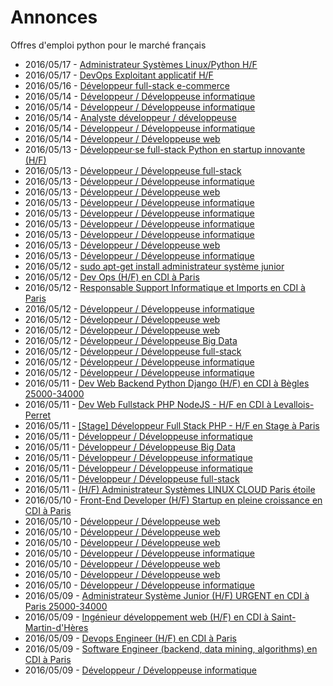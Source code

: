 # Annonces

Offres d'emploi python pour le marché français

* 2016/05/17 - [Administrateur Systèmes Linux/Python H/F](http://pyjobs.fr/job/1955/administrateur-systemes-linux-python-h-f "Administrateur Systèmes Linux/Python H/F")
* 2016/05/17 - [DevOps Exploitant applicatif H/F](http://pyjobs.fr/job/1954/devops-exploitant-applicatif-h-f "DevOps Exploitant applicatif H/F")
* 2016/05/16 - [Développeur full-stack e-commerce](http://pyjobs.fr/job/1953/developpeur-full-stack-e-commerce "Développeur full-stack e-commerce")
* 2016/05/14 - [Développeur / Développeuse informatique](http://pyjobs.fr/job/1951/developpeur-developpeuse-informatique "Développeur / Développeuse informatique")
* 2016/05/14 - [Développeur / Développeuse informatique](http://pyjobs.fr/job/1949/developpeur-developpeuse-informatique "Développeur / Développeuse informatique")
* 2016/05/14 - [Analyste développeur / développeuse](http://pyjobs.fr/job/1940/analyste-developpeur-developpeuse "Analyste développeur / développeuse")
* 2016/05/14 - [Développeur / Développeuse informatique](http://pyjobs.fr/job/1943/developpeur-developpeuse-informatique "Développeur / Développeuse informatique")
* 2016/05/14 - [Développeur / Développeuse web](http://pyjobs.fr/job/1950/developpeur-developpeuse-web "Développeur / Développeuse web")
* 2016/05/13 - [Développeur·se full-stack Python en startup innovante (H/F)](http://pyjobs.fr/job/1933/developpeur-se-full-stack-python-en-startup-innovante-h-f "Développeur·se full-stack Python en startup innovante (H/F)")
* 2016/05/13 - [Développeur / Développeuse full-stack](http://pyjobs.fr/job/1946/developpeur-developpeuse-full-stack "Développeur / Développeuse full-stack")
* 2016/05/13 - [Développeur / Développeuse informatique](http://pyjobs.fr/job/1941/developpeur-developpeuse-informatique "Développeur / Développeuse informatique")
* 2016/05/13 - [Développeur / Développeuse web](http://pyjobs.fr/job/1937/developpeur-developpeuse-web "Développeur / Développeuse web")
* 2016/05/13 - [Développeur / Développeuse informatique](http://pyjobs.fr/job/1942/developpeur-developpeuse-informatique "Développeur / Développeuse informatique")
* 2016/05/13 - [Développeur / Développeuse informatique](http://pyjobs.fr/job/1945/developpeur-developpeuse-informatique "Développeur / Développeuse informatique")
* 2016/05/13 - [Développeur / Développeuse informatique](http://pyjobs.fr/job/1944/developpeur-developpeuse-informatique "Développeur / Développeuse informatique")
* 2016/05/13 - [Développeur / Développeuse informatique](http://pyjobs.fr/job/1952/developpeur-developpeuse-informatique "Développeur / Développeuse informatique")
* 2016/05/13 - [Développeur / Développeuse web](http://pyjobs.fr/job/1939/developpeur-developpeuse-web "Développeur / Développeuse web")
* 2016/05/13 - [Développeur / Développeuse informatique](http://pyjobs.fr/job/1947/developpeur-developpeuse-informatique "Développeur / Développeuse informatique")
* 2016/05/12 - [sudo apt-get install administrateur système junior](http://pyjobs.fr/job/1934/sudo-apt-get-install-administrateur-systeme-junior "sudo apt-get install administrateur système junior")
* 2016/05/12 - [Dev Ops (H/F) en CDI à Paris](http://pyjobs.fr/job/1923/dev-ops-h-f-en-cdi-a-paris "Dev Ops (H/F) en CDI à Paris")
* 2016/05/12 - [Responsable Support Informatique et Imports en CDI à Paris](http://pyjobs.fr/job/1924/responsable-support-informatique-et-imports-en-cdi-a-paris "Responsable Support Informatique et Imports en CDI à Paris")
* 2016/05/12 - [Développeur / Développeuse informatique](http://pyjobs.fr/job/1921/developpeur-developpeuse-informatique "Développeur / Développeuse informatique")
* 2016/05/12 - [Développeur / Développeuse web](http://pyjobs.fr/job/1925/developpeur-developpeuse-web "Développeur / Développeuse web")
* 2016/05/12 - [Développeur / Développeuse web](http://pyjobs.fr/job/1938/developpeur-developpeuse-web "Développeur / Développeuse web")
* 2016/05/12 - [Développeur / Développeuse Big Data](http://pyjobs.fr/job/1926/developpeur-developpeuse-big-data "Développeur / Développeuse Big Data")
* 2016/05/12 - [Développeur / Développeuse full-stack](http://pyjobs.fr/job/1948/developpeur-developpeuse-full-stack "Développeur / Développeuse full-stack")
* 2016/05/12 - [Développeur / Développeuse informatique](http://pyjobs.fr/job/1932/developpeur-developpeuse-informatique "Développeur / Développeuse informatique")
* 2016/05/12 - [Développeur / Développeuse informatique](http://pyjobs.fr/job/1928/developpeur-developpeuse-informatique "Développeur / Développeuse informatique")
* 2016/05/11 - [Dev Web Backend Python Django (H/F) en CDI à Bègles 25000-34000](http://pyjobs.fr/job/1920/dev-web-backend-python-django-h-f-en-cdi-a-begles-25000-34000 "Dev Web Backend Python Django (H/F) en CDI à Bègles 25000-34000")
* 2016/05/11 - [Dev Web Fullstack PHP NodeJS - H/F en CDI à Levallois-Perret](http://pyjobs.fr/job/1919/dev-web-fullstack-php-nodejs-h-f-en-cdi-a-levallois-perret "Dev Web Fullstack PHP NodeJS - H/F en CDI à Levallois-Perret")
* 2016/05/11 - [[Stage] Développeur Full Stack PHP - H/F en Stage à Paris](http://pyjobs.fr/job/1912/stage-developpeur-full-stack-php-h-f-en-stage-a-paris "[Stage] Développeur Full Stack PHP - H/F en Stage à Paris")
* 2016/05/11 - [Développeur / Développeuse informatique](http://pyjobs.fr/job/1931/developpeur-developpeuse-informatique "Développeur / Développeuse informatique")
* 2016/05/11 - [Développeur / Développeuse Big Data](http://pyjobs.fr/job/1917/developpeur-developpeuse-big-data "Développeur / Développeuse Big Data")
* 2016/05/11 - [Développeur / Développeuse informatique](http://pyjobs.fr/job/1927/developpeur-developpeuse-informatique "Développeur / Développeuse informatique")
* 2016/05/11 - [Développeur / Développeuse informatique](http://pyjobs.fr/job/1936/developpeur-developpeuse-informatique "Développeur / Développeuse informatique")
* 2016/05/11 - [Développeur / Développeuse full-stack](http://pyjobs.fr/job/1922/developpeur-developpeuse-full-stack "Développeur / Développeuse full-stack")
* 2016/05/11 - [(H/F) Administrateur Systèmes LINUX CLOUD Paris étoile](http://pyjobs.fr/job/1918/h-f-administrateur-systemes-linux-cloud-paris-etoile "(H/F) Administrateur Systèmes LINUX CLOUD Paris étoile")
* 2016/05/10 - [Front-End Developer (H/F) Startup en pleine croissance en CDI à Paris](http://pyjobs.fr/job/1911/front-end-developer-h-f-startup-en-pleine-croissance-en-cdi-a-paris "Front-End Developer (H/F) Startup en pleine croissance en CDI à Paris")
* 2016/05/10 - [Développeur / Développeuse web](http://pyjobs.fr/job/1916/developpeur-developpeuse-web "Développeur / Développeuse web")
* 2016/05/10 - [Développeur / Développeuse web](http://pyjobs.fr/job/1913/developpeur-developpeuse-web "Développeur / Développeuse web")
* 2016/05/10 - [Développeur / Développeuse web](http://pyjobs.fr/job/1915/developpeur-developpeuse-web "Développeur / Développeuse web")
* 2016/05/10 - [Développeur / Développeuse informatique](http://pyjobs.fr/job/1930/developpeur-developpeuse-informatique "Développeur / Développeuse informatique")
* 2016/05/10 - [Développeur / Développeuse web](http://pyjobs.fr/job/1908/developpeur-developpeuse-web "Développeur / Développeuse web")
* 2016/05/10 - [Développeur / Développeuse web](http://pyjobs.fr/job/1914/developpeur-developpeuse-web "Développeur / Développeuse web")
* 2016/05/10 - [Développeur / Développeuse informatique](http://pyjobs.fr/job/1929/developpeur-developpeuse-informatique "Développeur / Développeuse informatique")
* 2016/05/09 - [Administrateur Système Junior (H/F) URGENT en CDI à Paris 25000-34000](http://pyjobs.fr/job/1905/administrateur-systeme-junior-h-f-urgent-en-cdi-a-paris-25000-34000 "Administrateur Système Junior (H/F) URGENT en CDI à Paris 25000-34000")
* 2016/05/09 - [Ingénieur développement web (H/F) en CDI à Saint-Martin-d'Hères](http://pyjobs.fr/job/1904/ingenieur-developpement-web-h-f-en-cdi-a-saint-martin-dheres "Ingénieur développement web (H/F) en CDI à Saint-Martin-d'Hères")
* 2016/05/09 - [Devops Engineer (H/F) en CDI à Paris](http://pyjobs.fr/job/1902/devops-engineer-h-f-en-cdi-a-paris "Devops Engineer (H/F) en CDI à Paris")
* 2016/05/09 - [Software Engineer (backend, data mining, algorithms) en CDI à Paris](http://pyjobs.fr/job/1901/software-engineer-backend-data-mining-algorithms-en-cdi-a-paris "Software Engineer (backend, data mining, algorithms) en CDI à Paris")
* 2016/05/09 - [Développeur / Développeuse informatique](http://pyjobs.fr/job/1910/developpeur-developpeuse-informatique "Développeur / Développeuse informatique")

